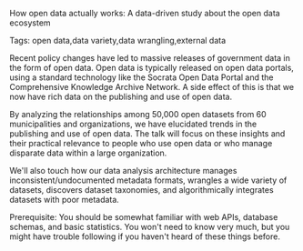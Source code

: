 How open data actually works: A data-driven study about the open data ecosystem

Tags: open data,data variety,data wrangling,external data

Recent policy changes have led to massive releases of government
data in the form of open data. Open data is typically released
on open data portals, using a standard technology like the
Socrata Open Data Portal and the Comprehensive Knowledge Archive
Network. A side effect of this is that we now have rich data on
the publishing and use of open data.

By analyzing the relationships among 50,000 open datasets from
60 municipalities and organizations, we have elucidated trends in
the publishing and use of open data. The talk will focus on these
insights and their practical relevance to people who use open
data or who manage disparate data within a large organization.

We'll also touch how our data analysis architecture manages
inconsistent/undocumented metadata formats, wrangles a wide
variety of datasets, discovers dataset taxonomies, and
algorithmically integrates datasets with poor metadata.

Prerequisite: You should be somewhat familiar with web APIs, database schemas, and basic statistics. You won't need to know very much, but you might have trouble following if you haven't heard of these things before.
